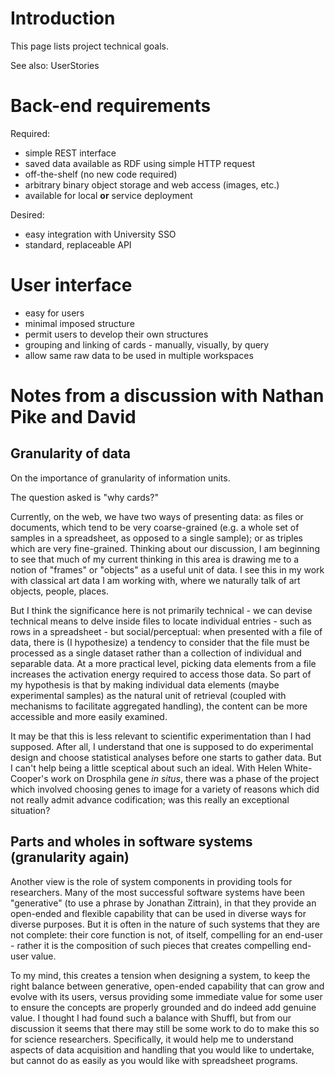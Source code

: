 # Introduction #

This page lists project technical goals.

See also: UserStories


# Back-end requirements #

Required:
  * simple REST interface
  * saved data available as RDF using simple HTTP request
  * off-the-shelf (no new code required)
  * arbitrary binary object storage and web access (images, etc.)
  * available for local **or** service deployment

Desired:
  * easy integration with University SSO
  * standard, replaceable API

# User interface #

  * easy for users
  * minimal imposed structure
  * permit users to develop their own structures
  * grouping and linking of cards - manually, visually, by query
  * allow same raw data to be used in multiple workspaces

# Notes from a discussion with Nathan Pike and David #

## Granularity of data ##

On the importance of granularity of information units.

The question asked is "why cards?"

Currently, on the web, we have two ways of presenting data:  as files or
documents, which tend to be very coarse-grained (e.g. a whole set of samples in
a spreadsheet, as opposed to a single sample);  or as triples which are very
fine-grained.  Thinking about our discussion, I am beginning to see that much of
my current thinking in this area is drawing me to a notion  of "frames" or
"objects" as a useful unit of data.  I see this in my work with classical art
data I am working with, where we naturally talk of art objects, people, places.

But I think the significance here is not primarily technical - we can devise
technical means to delve inside files to locate individual entries - such as
rows in a spreadsheet - but social/perceptual:  when presented with a file of
data, there is (I hypothesize) a tendency to consider that the file must be
processed as a single dataset rather than a collection of individual and
separable data.  At a more practical level, picking data elements from a file
increases the activation energy required to access those data.  So part of my
hypothesis is that by making individual data elements (maybe experimental
samples) as the natural unit of retrieval (coupled with mechanisms to facilitate
aggregated handling), the content can be more accessible and more easily
examined.

It may be that this is less relevant to scientific experimentation than I had
supposed.  After all, I understand that one is supposed to do experimental
design and choose statistical analyses before one starts to gather data.
But I can't help being a little sceptical about such an ideal.  With Helen
White-Cooper's work on Drosphila gene _in situs_, there was a phase of
the project which involved choosing genes to image for a variety of
reasons which did not really admit advance codification;  was this
really an exceptional situation?

## Parts and wholes in software systems (granularity again) ##

Another view is the role of system
components in providing tools for researchers.  Many of the most successful
software systems have been "generative" (to use a phrase by Jonathan Zittrain),
in that they provide an open-ended and flexible capability that can be used in
diverse ways for diverse purposes.  But it is often in the nature of such
systems that they are not complete:  their core function is not, of itself,
compelling for an end-user - rather it is the composition of such pieces that
creates compelling end-user value.

To my mind, this creates a tension when designing a system, to keep the right
balance between generative, open-ended capability that can grow and evolve
with its users, versus providing some immediate value for some user to ensure
the concepts are properly grounded and do indeed add genuine value.
I thought I had found such a balance with Shuffl, but from our discussion it
seems that there may still be some work to do to make this so for science
researchers.  Specifically, it would help me to understand aspects of data
acquisition and handling that you would like to undertake, but cannot do
as easily as you would like with spreadsheet programs.